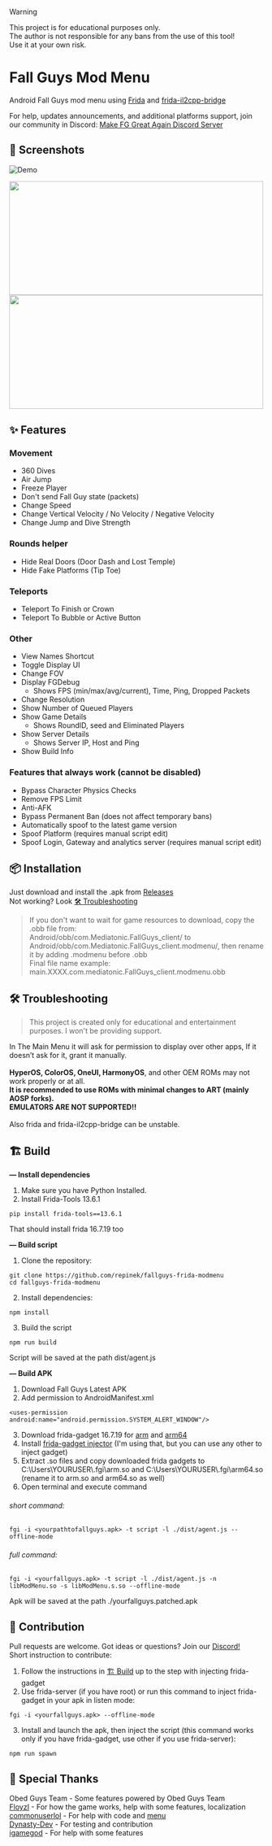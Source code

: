 > [!WARNING]  
> This project is for educational purposes only.  
> The author is not responsible for any bans from the use of this tool!  
> Use it at your own risk.

# Fall Guys Mod Menu
Android Fall Guys mod menu using [Frida](https://frida.re/) and [frida-il2cpp-bridge](https://github.com/vfsfitvnm/frida-il2cpp-bridge) <br>

For help, updates announcements, and additional platforms support, join our community in Discord:
[Make FG Great Again Discord Server](https://discord.gg/cNFJ73P6p3) 

## 📸 Screenshots
![Demo](https://github.com/user-attachments/assets/57b9a4cd-3a62-47b7-8a3e-17dc801ea0b3)

<img src="https://github.com/user-attachments/assets/59ddff53-6dc1-49cc-8396-4243bb3c096a" width="500" height="224"/>
<img src="https://github.com/user-attachments/assets/f2164534-1700-4ba6-b681-576dca29583d" width="500" height="224"/>

## ✨ Features

### Movement
- 360 Dives
- Air Jump
- Freeze Player
- Don't send Fall Guy state (packets)
- Change Speed
- Change Vertical Velocity / No Velocity / Negative Velocity
- Change Jump and Dive Strength

### Rounds helper
- Hide Real Doors (Door Dash and Lost Temple)
- Hide Fake Platforms (Tip Toe)

### Teleports
- Teleport To Finish or Crown
- Teleport To Bubble or Active Button

### Other
- View Names Shortcut
- Toggle Display UI
- Change FOV
- Display FGDebug
  - Shows FPS (min/max/avg/current), Time, Ping, Dropped Packets
- Change Resolution
- Show Number of Queued Players
- Show Game Details
  - Shows RoundID, seed and Eliminated Players
- Show Server Details
  - Shows Server IP, Host and Ping
- Show Build Info

### Features that always work (cannot be disabled)
- Bypass Character Physics Checks
- Remove FPS Limit
- Anti-AFK
- Bypass Permanent Ban (does not affect temporary bans)
- Automatically spoof to the latest game version
- Spoof Platform (requires manual script edit)
- Spoof Login, Gateway and analytics server (requires manual script edit)
  
## 📦 Installation
Just download and install the .apk from [Releases](https://github.com/repinek/fallguys-frida-modmenu/releases/latest) <br>
Not working? Look [🛠️ Troubleshooting](#%EF%B8%8F-troubleshooting)

> If you don't want to wait for game resources to download, copy the .obb file from: <br>
> Android/obb/com.Mediatonic.FallGuys_client/ to <br>
> Android/obb/com.Mediatonic.FallGuys_client.modmenu/, then rename it by adding .modmenu before .obb <br>
> Final file name example: main.XXXX.com.mediatonic.FallGuys_client.modmenu.obb <br>

## 🛠️ Troubleshooting
> This project is created only for educational and entertainment purposes. I won't be providing support.

In The Main Menu it will ask for permission to display over other apps, If it doesn’t ask for it, grant it manually. <br><br>
**HyperOS, ColorOS, OneUI, HarmonyOS**, and other OEM ROMs may not work properly or at all. <br>
**It is recommended to use ROMs with minimal changes to ART (mainly AOSP forks).** <br>
**EMULATORS ARE NOT SUPPORTED!!** <br> <br>
Also frida and frida-il2cpp-bridge can be unstable. 

## 🏗️ Build
**— Install dependencies**
1. Make sure you have Python Installed. 
2. Install Frida-Tools 13.6.1
```
pip install frida-tools==13.6.1
```
That should install frida 16.7.19 too <br>

**— Build script**
1. Clone the repository:
```
git clone https://github.com/repinek/fallguys-frida-modmenu
cd fallguys-frida-modmenu
```
2. Install dependencies:
``` 
npm install 
```
3. Build the script
```
npm run build
```
Script will be saved at the path dist/agent.js <br>

**— Build APK**
1. Download Fall Guys Latest APK
2. Add permission to AndroidManifest.xml
```
<uses-permission android:name="android.permission.SYSTEM_ALERT_WINDOW"/>
```
3. Download frida-gadget 16.7.19 for [arm](https://github.com/frida/frida/releases/download/16.7.19/frida-gadget-16.7.19-android-arm.so.xz) and [arm64](https://github.com/frida/frida/releases/download/16.7.19/frida-gadget-16.7.19-android-arm64.so.xz)
4. Install [frida-gadget injector](https://github.com/commonuserlol/fgi) (I'm using that, but you can use any other to inject gadget)
5. Extract .so files and copy downloaded frida gadgets to C:\Users\YOURUSER\\.fgi\arm.so and C:\Users\YOURUSER\\.fgi\arm64.so (rename it to arm.so and arm64.so as well)
6. Open terminal and execute command 
###### short command:
```
fgi -i <yourpathtofallguys.apk> -t script -l ./dist/agent.js --offline-mode
```
###### full command:
```
fgi -i <yourfallguys.apk> -t script -l ./dist/agent.js -n libModMenu.so -s libModMenu.s.so --offline-mode
```
Apk will be saved at the path ./yourfallguys.patched.apk 

## 🤝 Contribution
Pull requests are welcome. Got ideas or questions? Join our [Discord!](https://discord.gg/cNFJ73P6p3) <br>
Short instruction to contribute: 
1. Follow the instructions in [🏗️ Build](#%EF%B8%8F-build) up to the step with injecting frida-gadget
2. Use frida-server (if you have root) or run this command to inject frida-gadget in your apk in listen mode:
```
fgi -i <yourfallguys.apk> --offline-mode
```
3. Install and launch the apk, then inject the script (this command works only if you have frida-gadget, use other if you use frida-server):
```
npm run spawn
```

## 🙏 Special Thanks
Obed Guys Team - Some features powered by Obed Guys Team <br>
[FloyzI](https://github.com/FloyzI) - For how the game works, help with some features, localization<br>
[commonuserlol](https://github.com/commonuserlol) - For help with code and [menu](https://github.com/commonuserlol/frida-java-menu) <br>
[Dynasty-Dev](https://github.com/Dynasty-Dev) - For testing and contribution <br>
[igamegod](https://github.com/igamegod) - For help with some features
